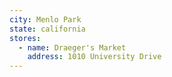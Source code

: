 ```yaml
---
city: Menlo Park
state: california
stores:
  - name: Draeger's Market
    address: 1010 University Drive
---
```

